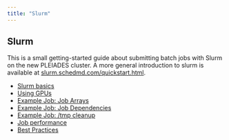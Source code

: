 ```yaml
---
title: "Slurm"
---
```


## Slurm
This is a small getting-started guide about submitting batch jobs with Slurm on the new PLEIADES cluster.
A more general introduction to slurm is available at [slurm.schedmd.com/quickstart.html](https://slurm.schedmd.com/quickstart.html).

- [Slurm basics](slurm/basics)
- [Using GPUs](slurm/gpu)
- [Example Job: Job Arrays](slurm/exampleArray)
- [Example Job: Job Dependencies](slurm/exampleDeps)
- [Example Job: /tmp cleanup](slurm/exampleTmp)
- [Job performance](slurm/performance)
- [Best Practices](slurm/bestpractices)

